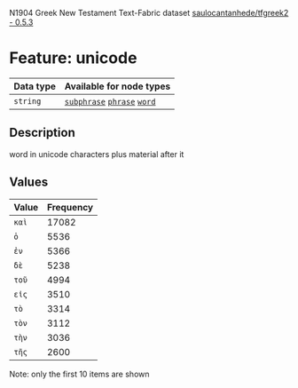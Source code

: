 <p>N1904 Greek New Testament Text-Fabric dataset <a href="https://github.com/saulocantanhede/tfgreek2">saulocantanhede/tfgreek2 - 0.5.3</a></p>

<h1>Feature: unicode</h1>

<table>
<thead>
<tr>
  <th>Data type</th>
  <th>Available for node types</th>
</tr>
</thead>
<tbody>
<tr>
  <td><code>string</code></td>
  <td><A HREF="featurebynodetype.md#subphrase"><code>subphrase</code></A> <A HREF="featurebynodetype.md#phrase"><code>phrase</code></A> <A HREF="featurebynodetype.md#word"><code>word</code></A></td>
</tr>
</tbody>
</table>

<h2>Description</h2>

<p>word in unicode characters plus material after it</p>

<h2>Values</h2>

<table>
<thead>
<tr>
  <th>Value</th>
  <th>Frequency</th>
</tr>
</thead>
<tbody>
<tr>
  <td><code>καὶ</code></td>
  <td>17082</td>
</tr>
<tr>
  <td><code>ὁ</code></td>
  <td>5536</td>
</tr>
<tr>
  <td><code>ἐν</code></td>
  <td>5366</td>
</tr>
<tr>
  <td><code>δὲ</code></td>
  <td>5238</td>
</tr>
<tr>
  <td><code>τοῦ</code></td>
  <td>4994</td>
</tr>
<tr>
  <td><code>εἰς</code></td>
  <td>3510</td>
</tr>
<tr>
  <td><code>τὸ</code></td>
  <td>3314</td>
</tr>
<tr>
  <td><code>τὸν</code></td>
  <td>3112</td>
</tr>
<tr>
  <td><code>τὴν</code></td>
  <td>3036</td>
</tr>
<tr>
  <td><code>τῆς</code></td>
  <td>2600</td>
</tr>
</tbody>
</table>

<p>Note: only the first 10 items are shown</p>
